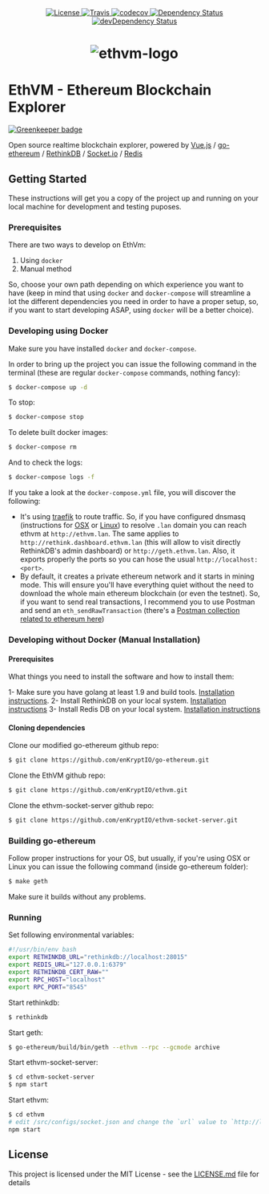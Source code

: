 <div align="center">
  <a href="https://raw.githubusercontent.com/enKryptIO/ethvm/master/LICENSE.md">
    <img alt="License" src="https://img.shields.io/dub/l/vibe-d.svg">
  </a>
  <a href="https://travis-ci.org/enKryptIO/ethvm" target="_blank">
    <img alt="Travis" src="https://travis-ci.org/enKryptIO/ethvm.svg?branch=master" />
  </a>
  <a href="https://codecov.io/gh/enKryptIO/ethvm" target="_blank">
    <img alt="codecov" src="https://codecov.io/gh/enKryptIO/ethvm/branch/master/graph/badge.svg" />
  </a>
  <a href="https://david-dm.org/enKryptIO/ethvm" target="_blank">
    <img alt="Dependency Status" src="https://david-dm.org/enKryptIO/ethvm.svg" />
  </a>
  <a href="https://david-dm.org/enKryptIO/ethvm?type=dev" target="_blank">
    <img alt="devDependency Status" src="https://david-dm.org/enKryptIO/ethvm/dev-status.svg" />
  </a>
</div>

<div align="center">
  <h1>
    <img src="https://raw.githubusercontent.com/enKryptIO/ethvm/master/assets/logo.png" alt="ethvm-logo">
  </h1>
</div>

# EthVM - Ethereum Blockchain Explorer

[![Greenkeeper badge](https://badges.greenkeeper.io/enKryptIO/ethvm.svg)](https://greenkeeper.io/)

Open source realtime blockchain explorer, powered by [Vue.js](https://github.com/vuejs/vue) / [go-ethereum](https://github.com/ethereum/go-ethereum) / [RethinkDB](https://github.com/rethinkdb/rethinkdb) / [Socket.io](https://github.com/socketio/socket.io) / [Redis](https://redis.io/topics/quickstart)

## Getting Started

These instructions will get you a copy of the project up and running on your local machine for development and testing puposes.

### Prerequisites

There are two ways to develop on EthVm:

1.  Using `docker`
2.  Manual method

So, choose your own path depending on which experience you want to have (keep in mind that using `docker` and `docker-compose` will streamline a lot the different dependencies you need in order to have a proper setup, so, if you want to start developing ASAP, using `docker` will be a better choice).

### Developing using Docker

Make sure you have installed `docker` and `docker-compose`.

In order to bring up the project you can issue the following command in the terminal (these are regular `docker-compose` commands, nothing fancy):

```sh
$ docker-compose up -d
```

To stop:

```sh
$ docker-compose stop
```

To delete built docker images:

```sh
$ docker-compose rm
```

And to check the logs:

```sh
$ docker-compose logs -f
```

If you take a look at the `docker-compose.yml` file, you will discover the following:

* It's using [traefik](https://traefik.io/) to route traffic. So, if you have configured dnsmasq (instructions for [OSX](https://gist.github.com/ogrrd/5831371) or [Linux](https://wiki.archlinux.org/index.php/dnsmasq)) to resolve `.lan` domain you can reach ethvm at `http://ethvm.lan`. The same applies to `http://rethink.dashboard.ethvm.lan` (this will allow to visit directly RethinkDB's admin dashboard) or `http://geth.ethvm.lan`. Also, it exports properly the ports so you can hose the usual `http://localhost:<port>`.
* By default, it creates a private ethereum network and it starts in mining mode. This will ensure you'll have everything quiet without the need to download the whole main ethereum blockchain (or even the testnet). So, if you want to send real transactions, I recommend you to use Postman and send an `eth_sendRawTransaction` (there's a [Postman collection related to ethereum here](https://documenter.getpostman.com/view/4117254/ethereum-json-rpc/RVu7CT5J))

### Developing without Docker (Manual Installation)

#### Prerequisites

What things you need to install the software and how to install them:

1- Make sure you have golang at least 1.9 and build tools. [Installation instructions](https://github.com/ethereum/go-ethereum/wiki/Installation-Instructions-for-Ubuntu#building-from-source).
2- Install RethinkDB on your local system. [Installation instructions](https://www.rethinkdb.com/docs/install/)
3- Install Redis DB on your local system. [Installation instructions](https://redis.io/topics/quickstart)

#### Cloning dependencies

Clone our modified go-ethereum github repo:

```sh
$ git clone https://github.com/enKryptIO/go-ethereum.git
```

Clone the EthVM github repo:

```sh
$ git clone https://github.com/enKryptIO/ethvm.git
```

Clone the ethvm-socket-server github repo:

```sh
$ git clone https://github.com/enKryptIO/ethvm-socket-server.git
```

### Building go-ethereum

Follow proper instructions for your OS, but usually, if you're using OSX or Linux you can issue the following command (inside go-ethereum folder):

```sh
$ make geth
```

Make sure it builds without any problems.

### Running

Set following environmental variables:

```sh
#!/usr/bin/env bash
export RETHINKDB_URL="rethinkdb://localhost:28015"
export REDIS_URL="127.0.0.1:6379"
export RETHINKDB_CERT_RAW=""
export RPC_HOST="localhost"
export RPC_PORT="8545"
```

Start rethinkdb:

```sh
$ rethinkdb
```

Start geth:

```sh
$ go-ethereum/build/bin/geth --ethvm --rpc --gcmode archive
```

Start ethvm-socket-server:

```sh
$ cd ethvm-socket-server
$ npm start
```

Start ethvm:

```sh
$ cd ethvm
# edit /src/configs/socket.json and change the `url` value to `http://localhost`
npm start
```

## License

This project is licensed under the MIT License - see the [LICENSE.md](LICENSE.md) file for details
